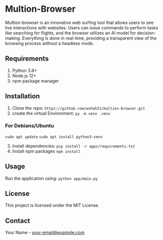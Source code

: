 # Multion-Browser

Multion-browser is an innovative web surfing tool that allows users to see live interactions with websites. Users can issue commands to perform tasks like searching for flights, and the browser utilizes an AI model for decision-making. Everything is done in real-time, providing a transparent view of the browsing process without a headless mode.

## Requirements

1. Python 3.8+
2. Node.js 12+
3. npm package manager

## Installation

1. Clone the repo: `https://github.com/wshah21/multion-browser.git`
2. create the virtual Environment: `py -m venv .venv`
### For Debians/Ubuntu

`sudo apt update`
`sudo apt install python3-venv`

3. Install dependencies: `pip install -r apps/requirements.txt`
4. Install npm packages `npm install`

## Usage

Run the application using: `python app/main.py`

## License

This project is licensed under the MIT License.

## Contact

Your Name - [your-email@example.com](mailto:your-email@example.com)
